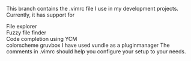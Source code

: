 This branch contains the .vimrc file I use in my development projects.  
Currently, it has support for  

File explorer  
Fuzzy file finder  
Code completion using YCM  
colorscheme gruvbox I have used vundle as a pluginmanager The comments in .vimrc should help you configure your setup to your needs.  
